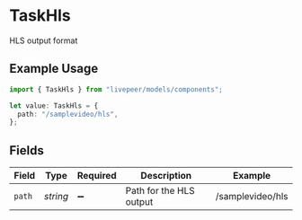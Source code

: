# TaskHls

HLS output format

## Example Usage

```typescript
import { TaskHls } from "livepeer/models/components";

let value: TaskHls = {
  path: "/samplevideo/hls",
};
```

## Fields

| Field                   | Type                    | Required                | Description             | Example                 |
| ----------------------- | ----------------------- | ----------------------- | ----------------------- | ----------------------- |
| `path`                  | *string*                | :heavy_minus_sign:      | Path for the HLS output | /samplevideo/hls        |